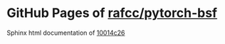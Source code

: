 GitHub Pages of [rafcc/pytorch-bsf](https://github.com/rafcc/pytorch-bsf.git)
===
Sphinx html documentation of [10014c26](https://github.com/rafcc/pytorch-bsf/tree/10014c26258b6e33d250627041fc414fc2362dc7)
